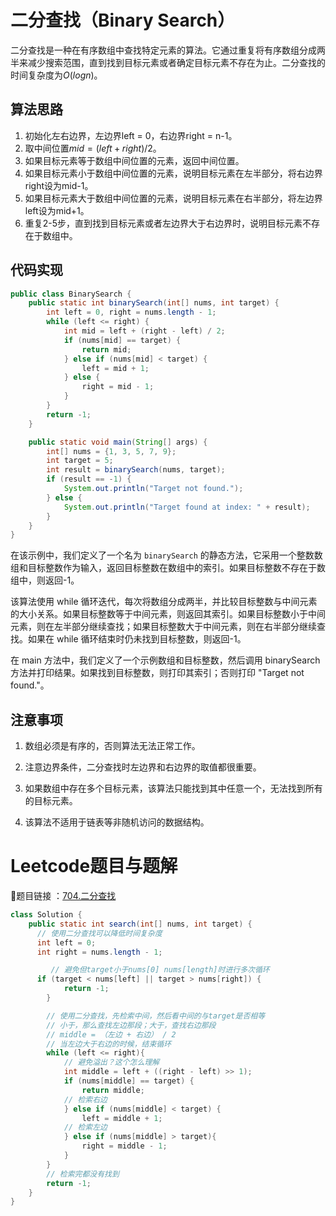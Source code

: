 # 二分查找（Binary Search）

二分查找是一种在有序数组中查找特定元素的算法。它通过重复将有序数组分成两半来减少搜索范围，直到找到目标元素或者确定目标元素不存在为止。二分查找的时间复杂度为$O(log n)$。



## 算法思路

1. 初始化左右边界，左边界left = 0，右边界right = n-1。
2. 取中间位置$mid=(left+right)/2$。
3. 如果目标元素等于数组中间位置的元素，返回中间位置。
4. 如果目标元素小于数组中间位置的元素，说明目标元素在左半部分，将右边界right设为mid-1。
5. 如果目标元素大于数组中间位置的元素，说明目标元素在右半部分，将左边界left设为mid+1。
6. 重复2-5步，直到找到目标元素或者左边界大于右边界时，说明目标元素不存在于数组中。



## 代码实现

```java
public class BinarySearch {
    public static int binarySearch(int[] nums, int target) {
        int left = 0, right = nums.length - 1;
        while (left <= right) {
            int mid = left + (right - left) / 2;
            if (nums[mid] == target) {
                return mid;
            } else if (nums[mid] < target) {
                left = mid + 1;
            } else {
                right = mid - 1;
            }
        }
        return -1;
    }

    public static void main(String[] args) {
        int[] nums = {1, 3, 5, 7, 9};
        int target = 5;
        int result = binarySearch(nums, target);
        if (result == -1) {
            System.out.println("Target not found.");
        } else {
            System.out.println("Target found at index: " + result);
        }
    }
}
```

在该示例中，我们定义了一个名为 `binarySearch` 的静态方法，它采用一个整数数组和目标整数作为输入，返回目标整数在数组中的索引。如果目标整数不存在于数组中，则返回-1。

该算法使用 while 循环迭代，每次将数组分成两半，并比较目标整数与中间元素的大小关系。如果目标整数等于中间元素，则返回其索引。如果目标整数小于中间元素，则在左半部分继续查找；如果目标整数大于中间元素，则在右半部分继续查找。如果在 while 循环结束时仍未找到目标整数，则返回-1。

在 main 方法中，我们定义了一个示例数组和目标整数，然后调用 binarySearch 方法并打印结果。如果找到目标整数，则打印其索引；否则打印 "Target not found."。



## 注意事项

1. 数组必须是有序的，否则算法无法正常工作。

2. 注意边界条件，二分查找时左边界和右边界的取值都很重要。

3. 如果数组中存在多个目标元素，该算法只能找到其中任意一个，无法找到所有的目标元素。

4. 该算法不适用于链表等非随机访问的数据结构。

   

# Leetcode题目与题解

🔗题目链接 ：[704.二分查找](https://leetcode.cn/problems/binary-search/)

```java
class Solution {
    public static int search(int[] nums, int target) {
      // 使用二分查找可以降低时间复杂度
      int left = 0;
      int right = nums.length - 1;

         // 避免但target小于nums[0] nums[length]时进行多次循环
      if (target < nums[left] || target > nums[right]) {
            return -1;
        }

        // 使用二分查找，先检索中间，然后看中间的与target是否相等
        // 小于，那么查找左边那段；大于，查找右边那段
        // middle = （左边 + 右边） / 2
        // 当左边大于右边的时候，结束循环
        while (left <= right){
            // 避免溢出？这个怎么理解
            int middle = left + ((right - left) >> 1);
            if (nums[middle] == target) {
                return middle;
            // 检索右边
            } else if (nums[middle] < target) {
                left = middle + 1;
            // 检索左边
            } else if (nums[middle] > target){
                right = middle - 1;
            }
        }
        // 检索完都没有找到
        return -1;
    }
}
```

